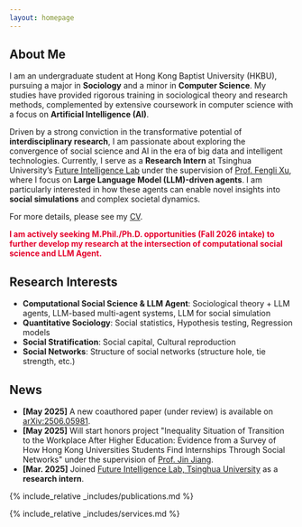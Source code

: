 ```yaml
---
layout: homepage
---
```


## About Me

I am an undergraduate student at Hong Kong Baptist University (HKBU), pursuing a major in **Sociology** and a minor in **Computer Science**. My studies have provided rigorous training in sociological theory and research methods, complemented by extensive coursework in computer science with a focus on **Artificial Intelligence (AI)**.

Driven by a strong conviction in the transformative potential of **interdisciplinary research**, I am passionate about exploring the convergence of social science and AI in the era of big data and intelligent technologies. Currently, I serve as a **Research Intern** at Tsinghua University’s <a href="https://fi.ee.tsinghua.edu.cn/" target="_blank" rel="noopener noreferrer">Future Intelligence Lab</a> under the supervision of <a href="https://fenglixu.github.io/" target="_blank" rel="noopener noreferrer">Prof. Fengli Xu</a>, where I focus on **Large Language Model (LLM)-driven agents**. I am particularly interested in how these agents can enable novel insights into **social simulations** and complex societal dynamics.

For more details, please see my <a href="assets/LI_Haoyang_CV_20250624.pdf" target="_blank" rel="noopener noreferrer">CV</a>.

<span style="color:#E4002B; font-weight: bold;">I am actively seeking M.Phil./Ph.D. opportunities (Fall 2026 intake) to further develop my research at the intersection of computational social science and LLM Agent.</span>

## Research Interests

- **Computational Social Science & LLM Agent**: Sociological theory + LLM agents, LLM-based multi-agent systems, LLM for social simulation
- **Quantitative Sociology**: Social statistics, Hypothesis testing, Regression models
- **Social Stratification**: Social capital, Cultural reproduction
- **Social Networks**: Structure of social networks (structure hole, tie strength, etc.)


## News

- **[May 2025]** A new coauthored paper (under review) is available on <a href="https://arxiv.org/abs/2506.05981" target="_blank" rel="noopener noreferrer">arXiv:2506.05981</a>.
- **[May 2025]** Will start honors project "Inequality Situation of Transition to the Workplace After Higher Education: Evidence from a Survey of How Hong Kong Universities Students Find Internships Through Social Networks" under the supervision of <a href="https://socweb.hkbu.edu.hk/people/academic-staff/jiang-jin.html" target="_blank" rel="noopener noreferrer">Prof. Jin Jiang</a>.
- **[Mar. 2025]** Joined <a href="https://fi.ee.tsinghua.edu.cn/" target="_blank" rel="noopener noreferrer">Future Intelligence Lab, Tsinghua University</a> as a **research intern**.

{% include_relative _includes/publications.md %}

{% include_relative _includes/services.md %}
